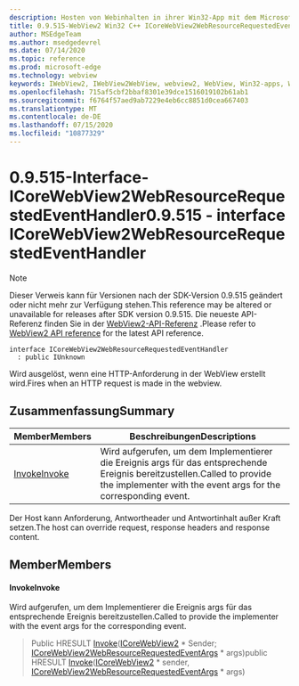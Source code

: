```yaml
---
description: Hosten von Webinhalten in ihrer Win32-App mit dem Microsoft Edge WebView2-Steuerelement
title: 0.9.515-WebView2 Win32 C++ ICoreWebView2WebResourceRequestedEventHandler
author: MSEdgeTeam
ms.author: msedgedevrel
ms.date: 07/14/2020
ms.topic: reference
ms.prod: microsoft-edge
ms.technology: webview
keywords: IWebView2, IWebView2WebView, webview2, WebView, Win32-apps, Win32, Edge, ICoreWebView2, ICoreWebView2Controller, Browser-Steuerelement, Edge-HTML
ms.openlocfilehash: 715af5cbf2bbaf8301e39dce1516019102b61ab1
ms.sourcegitcommit: f6764f57aed9ab7229e4eb6cc8851d0cea667403
ms.translationtype: MT
ms.contentlocale: de-DE
ms.lasthandoff: 07/15/2020
ms.locfileid: "10877329"
---
```

# <span data-ttu-id="778ba-104">0.9.515-Interface-ICoreWebView2WebResourceRequestedEventHandler</span><span class="sxs-lookup"><span data-stu-id="778ba-104">0.9.515 - interface ICoreWebView2WebResourceRequestedEventHandler</span></span> 

> [!NOTE]
> <span data-ttu-id="778ba-105">Dieser Verweis kann für Versionen nach der SDK-Version 0.9.515 geändert oder nicht mehr zur Verfügung stehen.</span><span class="sxs-lookup"><span data-stu-id="778ba-105">This reference may be altered or unavailable for releases after SDK version 0.9.515.</span></span> <span data-ttu-id="778ba-106">Die neueste API-Referenz finden Sie in der [WebView2-API-Referenz](../../../webview2-api-reference.md) .</span><span class="sxs-lookup"><span data-stu-id="778ba-106">Please refer to [WebView2 API reference](../../../webview2-api-reference.md) for the latest API reference.</span></span>

```
interface ICoreWebView2WebResourceRequestedEventHandler
  : public IUnknown
```

<span data-ttu-id="778ba-107">Wird ausgelöst, wenn eine HTTP-Anforderung in der WebView erstellt wird.</span><span class="sxs-lookup"><span data-stu-id="778ba-107">Fires when an HTTP request is made in the webview.</span></span>

## <span data-ttu-id="778ba-108">Zusammenfassung</span><span class="sxs-lookup"><span data-stu-id="778ba-108">Summary</span></span>

 <span data-ttu-id="778ba-109">Member</span><span class="sxs-lookup"><span data-stu-id="778ba-109">Members</span></span>                        | <span data-ttu-id="778ba-110">Beschreibungen</span><span class="sxs-lookup"><span data-stu-id="778ba-110">Descriptions</span></span>
--------------------------------|---------------------------------------------
[<span data-ttu-id="778ba-111">Invoke</span><span class="sxs-lookup"><span data-stu-id="778ba-111">Invoke</span></span>](#invoke) | <span data-ttu-id="778ba-112">Wird aufgerufen, um dem Implementierer die Ereignis args für das entsprechende Ereignis bereitzustellen.</span><span class="sxs-lookup"><span data-stu-id="778ba-112">Called to provide the implementer with the event args for the corresponding event.</span></span>

<span data-ttu-id="778ba-113">Der Host kann Anforderung, Antwortheader und Antwortinhalt außer Kraft setzen.</span><span class="sxs-lookup"><span data-stu-id="778ba-113">The host can override request, response headers and response content.</span></span>

## <span data-ttu-id="778ba-114">Member</span><span class="sxs-lookup"><span data-stu-id="778ba-114">Members</span></span>

#### <span data-ttu-id="778ba-115">Invoke</span><span class="sxs-lookup"><span data-stu-id="778ba-115">Invoke</span></span> 

<span data-ttu-id="778ba-116">Wird aufgerufen, um dem Implementierer die Ereignis args für das entsprechende Ereignis bereitzustellen.</span><span class="sxs-lookup"><span data-stu-id="778ba-116">Called to provide the implementer with the event args for the corresponding event.</span></span>

> <span data-ttu-id="778ba-117">Public HRESULT [Invoke](#invoke)([ICoreWebView2](icorewebview2.md) \* Sender; [ICoreWebView2WebResourceRequestedEventArgs](icorewebview2webresourcerequestedeventargs.md) \* args)</span><span class="sxs-lookup"><span data-stu-id="778ba-117">public HRESULT [Invoke](#invoke)([ICoreWebView2](icorewebview2.md) \* sender, [ICoreWebView2WebResourceRequestedEventArgs](icorewebview2webresourcerequestedeventargs.md) \* args)</span></span>


